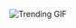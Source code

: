 ![Trending GIF](https://media1.giphy.com/media/v1.Y2lkPThiYjIxNzcyeXlmamlnczR2cTdxNzQ3eWpkYjA0c3lldm81Z3JjZmFkN242azI1NiZlcD12MV9naWZzX3NlYXJjaCZjdD1n/xUPGcEliCc7bETyfO8/giphy.gif)
